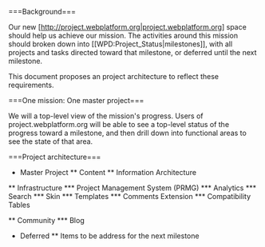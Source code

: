 ===Background===

Our new [http://project.webplatform.org|project.webplatform.org] space should help us achieve our mission. The activities around this mission should broken down into [[WPD:Project_Status|milestones]], with all projects and tasks directed toward that milestone, or deferred until the next milestone.

This document proposes an project architecture to reflect these requirements.

===One mission: One master project===

We will a top-level view of the mission's progress. Users of project.webplatform.org will be able to see a top-level status of the progress toward a milestone, and then drill down into functional areas to see the state of that area. 

===Project architecture===

* Master Project
** Content
** Information Architecture

** Infrastructure
*** Project Management System (PRMG)
*** Analytics
*** Search
*** Skin
*** Templates
*** Comments Extension
*** Compatibility Tables

** Community
*** Blog

* Deferred
** Items to be address for the next milestone